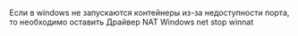 Если в windows не запускаются контейнеры из-за недоступности порта, то необходимо оставить Драйвер NAT Windows
net stop winnat
